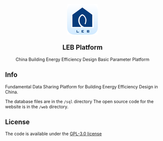 <p align="center">
 <img width="100px" src="logo.svg" align="center" alt="Logo" />
 <h2 align="center">LEB Platform</h2>
 <p align="center">China Building Energy Efficiency Design Basic Parameter Platform</p>
</p>


## Info

Fundamental Data Sharing Platform for Building Energy Efficiency Design in China.

The database files are in the `/sql` directory
The open source code for the website is in the `/web` directory.

## License

The code is available under the [GPL-3.0 license](https://github.com/buildingdata/buildingdata-web/blob/master/LICENSE)
